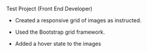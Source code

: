 Test Project (Front End Developer)

- Created a responsive grid of images as instructed.

- Used the Bootstrap grid framework.

- Added a hover state to the images